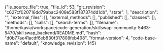 {"is_source_file": true, "file_id": 53, "git_revision": "c627cf020716dd79abac2408e583f187374dd1db", "state": 1, "description": "", "external_files": [], "external_methods": [], "published": [], "classes": [], "methods": [], "calls": [], "search-terms": [], "filename": "/home/kavia/workspace/code-generation/skillswap-community-5463-5470/skillswap_backend/README.md", "hash": "d0b77ae41acdf6eb830f317808feb498", "format-version": 4, "code-base-name": "default", "knowledge_revision": 145}
